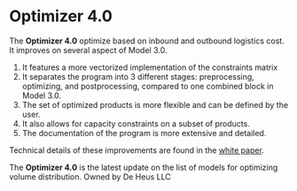 # Optimizer 4.0

The **Optimizer 4.0** optimize based on inbound and outbound logistics cost. It improves on several aspect of Model 3.0.

1. It features a more vectorized implementation of the constraints matrix
2. It separates the program into 3 different stages: preprocessing, optimizing, and postprocessing, compared to one
   combined block in Model 3.0.
3. The set of optimized products is more flexible and can be defined by the user.
4. It also allows for capacity constraints on a subset of products.
5. The documentation of the program is more extensive and detailed.

Technical details of these improvements are found in the [white paper].

[white paper]: https://github.com/MontyMinh/Model4.0/blob/main/WhitePaper.pdf "WhitePaper.pdf"

The **Optimizer 4.0** is the latest update on the list of models for optimizing volume distribution. Owned by De Heus
LLC
